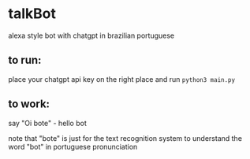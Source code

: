 # talkBot
alexa style bot with chatgpt in brazilian portuguese

## to run:
place your chatgpt api key on the right place and run ```python3 main.py```

## to work:
say "Oi bote" - hello bot

note that "bote" is just for the text recognition system to understand the word "bot" in portuguese pronunciation
